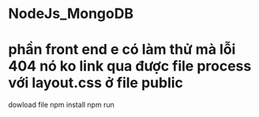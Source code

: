 # NodeJs_MongoDB
# phần front end e có làm thử mà lỗi 404 nó ko link qua được file process với layout.css ở  file public 
dowload file 
npm install 
npm run
